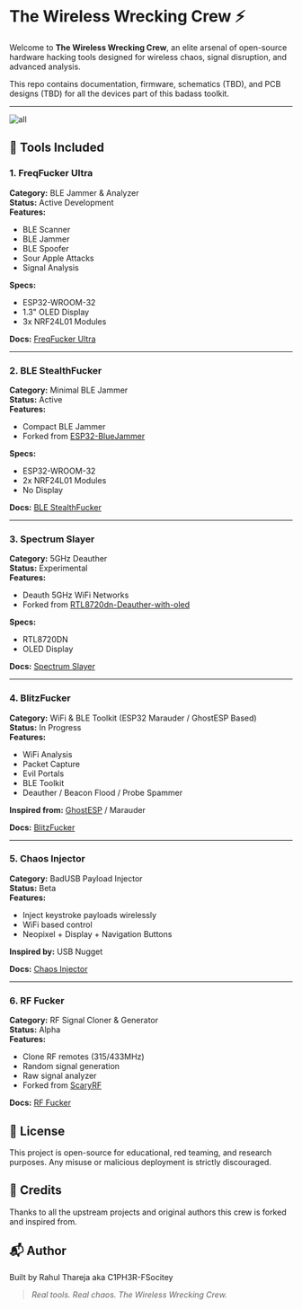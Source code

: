 # The Wireless Wrecking Crew ⚡

Welcome to **The Wireless Wrecking Crew**, an elite arsenal of open-source hardware hacking tools designed for wireless chaos, signal disruption, and advanced analysis.

This repo contains documentation, firmware, schematics (TBD), and PCB designs (TBD) for all the devices part of this badass toolkit.

---

![all](https://github.com/user-attachments/assets/c83fe18a-3574-4c52-a8cf-a07c61d6901f)


## 🔧 Tools Included

### 1. FreqFucker Ultra  
**Category:** BLE Jammer & Analyzer  
**Status:** Active Development  
**Features:**
- BLE Scanner
- BLE Jammer
- BLE Spoofer
- Sour Apple Attacks
- Signal Analysis

**Specs:**
- ESP32-WROOM-32
- 1.3" OLED Display
- 3x NRF24L01 Modules

**Docs:** [FreqFucker Ultra](./FreqFucker-Ultra/README.md)

---

### 2. BLE StealthFucker  
**Category:** Minimal BLE Jammer  
**Status:** Active  
**Features:**
- Compact BLE Jammer
- Forked from [ESP32-BlueJammer](https://github.com/EmenstaNougat/ESP32-BlueJammer)

**Specs:**
- ESP32-WROOM-32
- 2x NRF24L01 Modules
- No Display

**Docs:** [BLE StealthFucker](./BLE-StealthFucker/README.md)

---

### 3. Spectrum Slayer  
**Category:** 5GHz Deauther  
**Status:** Experimental  
**Features:**
- Deauth 5GHz WiFi Networks
- Forked from [RTL8720dn-Deauther-with-oled](https://github.com/warwick320/RTL8720dn-Deauther-with-oled)

**Specs:**
- RTL8720DN
- OLED Display

**Docs:** [Spectrum Slayer](./Spectrum-Slayer/README.md)

---

### 4. BlitzFucker  
**Category:** WiFi & BLE Toolkit (ESP32 Marauder / GhostESP Based)  
**Status:** In Progress  
**Features:**
- WiFi Analysis
- Packet Capture
- Evil Portals
- BLE Toolkit
- Deauther / Beacon Flood / Probe Spammer

**Inspired from:** [GhostESP](https://ghostesp.net/) / Marauder

**Docs:** [BlitzFucker](./BlitzFucker/README.md)

---

### 5. Chaos Injector  
**Category:** BadUSB Payload Injector  
**Status:** Beta  
**Features:**
- Inject keystroke payloads wirelessly
- WiFi based control
- Neopixel + Display + Navigation Buttons

**Inspired by:** USB Nugget  

**Docs:** [Chaos Injector](./Chaos-Injector/README.md)

---

### 6. RF Fucker  
**Category:** RF Signal Cloner & Generator  
**Status:** Alpha  
**Features:**
- Clone RF remotes (315/433MHz)
- Random signal generation
- Raw signal analyzer
- Forked from [ScaryRF](https://github.com/FernandoHansen666/ScaryRF-315-433mhz)

**Docs:** [RF Fucker](./RF-Fucker/README.md)


## 📜 License
This project is open-source for educational, red teaming, and research purposes. Any misuse or malicious deployment is strictly discouraged.

## 🙏 Credits
Thanks to all the upstream projects and original authors this crew is forked and inspired from.

## 📬 Author
Built by Rahul Thareja aka C1PH3R-FSocitey 

> _Real tools. Real chaos. The Wireless Wrecking Crew._
